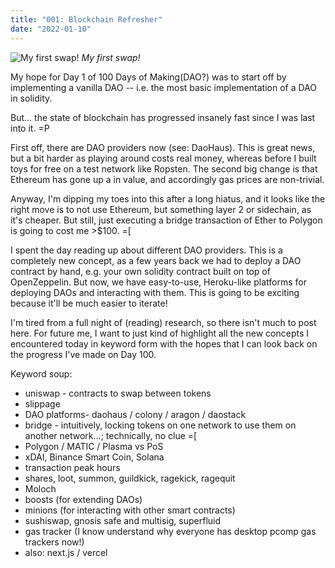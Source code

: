 ```yaml
---
title: "001: Blockchain Refresher"
date: "2022-01-10"
---
```


![My first swap!](/images/my-first-swap.png)
_My first swap!_

My hope for Day 1 of 100 Days of Making(DAO?) was to start off by implementing a vanilla DAO -- i.e. the most basic implementation of a DAO in solidity.

But... the state of blockchain has progressed insanely fast since I was last into it. =P

First off, there are DAO providers now (see: DaoHaus). This is great news, but a bit harder as playing around costs real money, whereas before I built toys for free on a test network like Ropsten. The second big change is that Ethereum has gone up a in value, and accordingly gas prices are non-trivial.

Anyway, I'm dipping my toes into this after a long hiatus, and it looks like the right move is to not use Ethereum, but something layer 2 or sidechain, as it's cheaper. But still, just executing a bridge transaction of Ether to Polygon is going to cost me >$100. =[

I spent the day reading up about different DAO providers. This is a completely new concept, as a few years back we had to deploy a DAO contract by hand, e.g. your own solidity contract built on top of OpenZeppelin. But now, we have easy-to-use, Heroku-like platforms for deploying DAOs and interacting with them. This is going to be exciting because it'll be much easier to iterate!

I'm tired from a full night of (reading) research, so there isn't much to post here. For future me, I want to just kind of highlight all the new concepts I encountered today in keyword form with the hopes that I can look back on the progress I've made on Day 100.

Keyword soup:
- uniswap - contracts to swap between tokens
- slippage
- DAO platforms- daohaus / colony / aragon / daostack
- bridge - intuitively, locking tokens on one network to use them on another network...; technically, no clue =[
- Polygon / MATIC / Plasma vs PoS
- xDAI, Binance Smart Coin, Solana
- transaction peak hours
- shares, loot, summon, guildkick, ragekick, ragequit
- Moloch
- boosts (for extending DAOs)
- minions (for interacting with other smart contracts)
- sushiswap, gnosis safe and multisig, superfluid
- gas tracker (I know understand why everyone has desktop pcomp gas trackers now!)
- also: next.js / vercel
